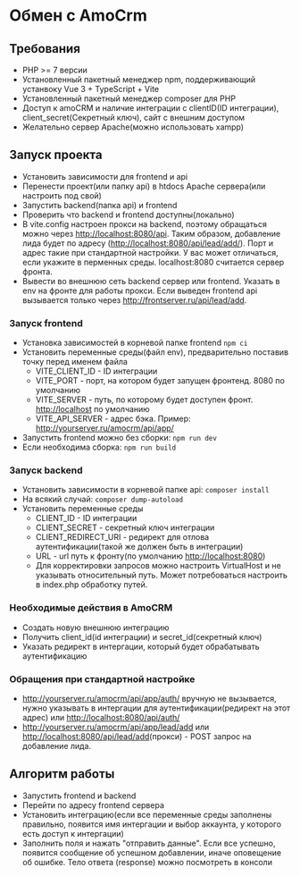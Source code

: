 # Обмен с AmoCrm

## Требования

- PHP >= 7 версии
- Установленный пакетный менеджер npm, поддерживающий устанвоку Vue 3 + TypeScript + Vite
- Установленный пакетный менеджер composer для PHP
- Доступ к amoCRM и наличие интеграции с clientID(ID интеграции), client_secret(Секретный ключ), сайт с внешним доступом
- Желательно сервер Apache(можно использовать xampp)

## Запуск проекта

- Установить зависимости для frontend и api
- Перенести проект(или папку api) в htdocs Apache сервера(или настроить под свой)
- Запустить backend(папка api) и frontend
- Проверить что backend и frontend доступны(локально)
- В vite.config настроен прокси на backend, поэтому обращаться можно через <http://localhost:8080/api>. Таким образом, добавление лида будет по адресу (<http://localhost:8080/api/lead/add/>). Порт и адрес такие при стандартной настройки. У вас может отличаться, если укажите в перменных среды. localhost:8080 считается сервер фронта.
- Вывести во внешнюю сеть backend сервер или frontend. Указать в env на фронте для работы прокси. Если выведен frontend api вызывается только через
<http://frontserver.ru/api/lead/add>.

### Запуск frontend

- Установка зависимостей в корневой папке frontend
   `npm ci`
- Установить переменные среды(файл env), предварительно поставив точку перед именем файла
  - VITE_CLIENT_ID - ID интеграции
  - VITE_PORT - порт, на котором будет запущен фронтенд. 8080 по умолчанию
  - VITE_SERVER - путь, по которому будет доступен фронт. <http://localhost> по умолчанию
  - VITE_API_SERVER - адрес бэка. Пример: <http://yourserver.ru/amocrm/api/app/>
- Запустить frontend можно без сборки:
   `npm run dev`
- Если необходима сборка:
   `npm run build`

### Запуск backend

- Установить зависимости в корневой папке api:
   `composer install`
- На всякий случай:
   `composer dump-autoload`
- Установить переменные среды
  - CLIENT_ID - ID интеграции
  - CLIENT_SECRET - секретный ключ интеграции
  - CLIENT_REDIRECT_URI - редирект для отлова аутентификации(такой же должен быть в интеграции)
  - URL - url путь к фронту(по умолчанию <http://localhost:8080>)
  - Для корректировки запросов можно настроить VirtualHost и не указывать относительный путь. Может потребоваться настроить в index.php обработку путей.
  
### Необходимые действия в AmoCRM

- Создать новую внешнюю интеграцию
- Получить client_id(id интеграции) и secret_id(секретный ключ)
- Указать редирект в интергации, который будет обрабатывать аутентификацию

### Обращения при стандартной настройке

- <http://yourserver.ru/amocrm/api/app/auth/> вручную не вызывается, нужно указывать в интергации для аутентификации(редирект на этот адрес) или <http://localhost:8080/api/auth/>
- <http://yourserver.ru/amocrm/api/app/lead/add> или <http://localhost:8080/api/lead/add>(прокси) - POST запрос на добавление лида.

## Алгоритм работы

- Запустить frontend и backend
- Перейти по адресу frontend сервера
- Установить интеграцию(если все переменные среды заполнены правильно, появится имя интергации и выбор аккаунта, у которого есть доступ к интергации)
- Заполнить поля и нажать "отправить данные". Если все успешно, появится сообщение об успешном добавлении, иначе оповещение об ошибке. Тело ответа (response) можно посмотреть в консоли
